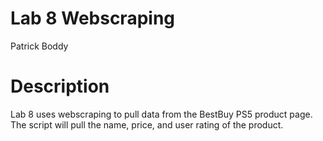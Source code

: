 # Lab 8 Webscraping

Patrick Boddy

# Description

Lab 8 uses webscraping to pull data from the BestBuy PS5 product page. The script will pull the name, price, and user rating of the product.